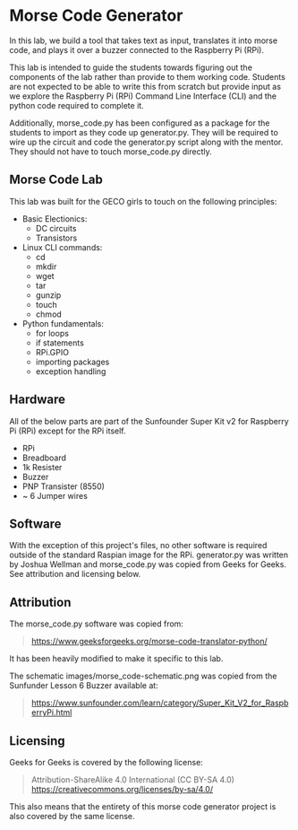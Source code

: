 # Morse Code Generator
In this lab, we build a tool that takes text as input, translates it into morse
code, and plays it over a buzzer connected to the Raspberry Pi (RPi).

This lab is intended to guide the students towards figuring out the components
of the lab rather than provide to them working code.  Students are not
expected to be able to write this from scratch but provide input as we explore
the Raspberry Pi (RPi) Command Line Interface (CLI) and the python code
required to complete it.

Additionally, morse_code.py has been configured as a package for the students
to import as they code up generator.py.  They will be required to wire up the
circuit and code the generator.py script along with the mentor.  They should
not have to touch morse_code.py directly.

## Morse Code Lab
This lab was built for the GECO girls to touch on the following principles:

  * Basic Electionics:
    * DC circuits
    * Transistors
  * Linux CLI commands:
    * cd
    * mkdir
    * wget
    * tar
    * gunzip
    * touch
    * chmod
  * Python fundamentals:
    * for loops
    * if statements
    * RPi.GPIO
    * importing packages
    * exception handling

## Hardware
All of the below parts are part of the Sunfounder Super Kit v2 for Raspberry Pi
(RPi) except for the RPi itself. 

  * RPi
  * Breadboard
  * 1k Resister
  * Buzzer
  * PNP Transister (8550)
  * ~ 6 Jumper wires

## Software
With the exception of this project's files, no other software is required
outside of the standard Raspian image for the RPi.  generator.py was written 
by Joshua Wellman and morse_code.py was copied from Geeks for Geeks.  See 
attribution and licensing below.

## Attribution
The morse_code.py software was copied from: 
> https://www.geeksforgeeks.org/morse-code-translator-python/

It has been heavily modified to make it specific to this lab.

The schematic images/morse_code-schematic.png was copied from the Sunfunder
Lesson 6 Buzzer available at:
> https://www.sunfounder.com/learn/category/Super_Kit_V2_for_RaspberryPi.html

## Licensing
Geeks for Geeks is covered by the following license: 
> Attribution-ShareAlike 4.0 International (CC BY-SA 4.0)  
> https://creativecommons.org/licenses/by-sa/4.0/

This also means that the entirety of this morse code generator project is also covered by the same license.
